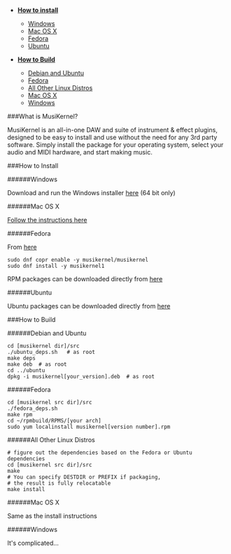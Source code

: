 - [**How to install**](#how-to-install)
    - [Windows](#windows)
    - [Mac OS X](#mac-os-x)
    - [Fedora](#fedora)
    - [Ubuntu](#ubuntu)

- [**How to Build**](#how-to-build)
    - [Debian and Ubuntu](#debian-and-ubuntu)
    - [Fedora](#fedora-1)
    - [All Other Linux Distros](#all-other-linux-distros)
    - [Mac OS X](#mac-os-x-1)
    - [Windows](#windows-1)
			

###What is MusiKernel?

MusiKernel is an all-in-one DAW and suite of instrument & effect plugins, designed to be easy to install and use without the need for any 3rd party software.  Simply install the package for your operating system, select your audio and MIDI hardware, and start making music.

###How to Install

######Windows

Download and run the Windows installer [here](https://github.com/j3ffhubb/musikernel/releases/) (64 bit only)

######Mac OS X

[Follow the instructions here](https://github.com/j3ffhubb/homebrew-musikernel)

######Fedora

From [here](https://copr.fedoraproject.org/coprs/musikernel/musikernel/)

```
sudo dnf copr enable -y musikernel/musikernel
sudo dnf install -y musikernel1
```

RPM packages can be downloaded directly from [here](https://github.com/j3ffhubb/musikernel/releases)

######Ubuntu

Ubuntu packages can be downloaded directly from [here](https://github.com/j3ffhubb/musikernel/releases)

###How to Build

######Debian and Ubuntu

```
cd [musikernel dir]/src
./ubuntu_deps.sh   # as root
make deps
make deb  # as root
cd ../ubuntu
dpkg -i musikernel[your_version].deb  # as root
```

######Fedora

```
cd [musikernel src dir]/src
./fedora_deps.sh
make rpm
cd ~/rpmbuild/RPMS/[your arch]
sudo yum localinstall musikernel[version number].rpm
```

######All Other Linux Distros

```
# figure out the dependencies based on the Fedora or Ubuntu dependencies
cd [musikernel src dir]/src
make
# You can specify DESTDIR or PREFIX if packaging,
# the result is fully relocatable
make install
```

######Mac OS X

Same as the install instructions

######Windows

It's complicated...
